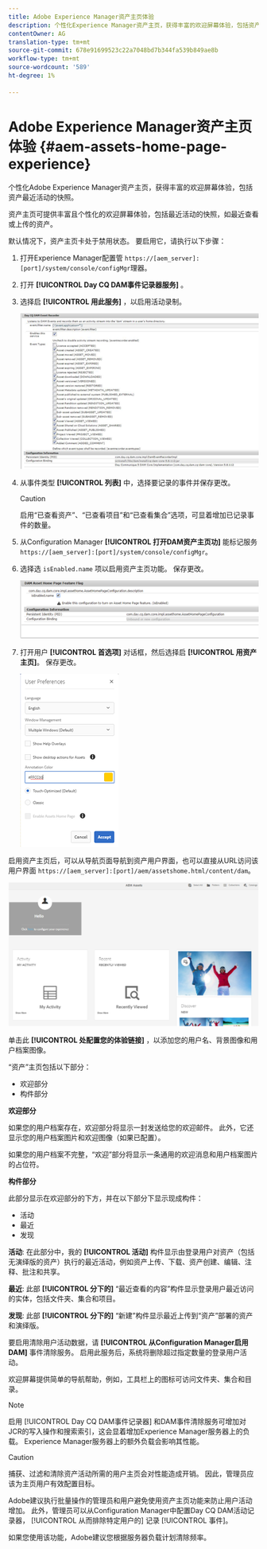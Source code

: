 ```yaml
---
title: Adobe Experience Manager资产主页体验
description: 个性化Experience Manager资产主页，获得丰富的欢迎屏幕体验，包括资产最近活动的快照。
contentOwner: AG
translation-type: tm+mt
source-git-commit: 678e91699523c22a7048bd7b344fa539b849ae8b
workflow-type: tm+mt
source-wordcount: '589'
ht-degree: 1%

---
```



# Adobe Experience Manager资产主页体验 {#aem-assets-home-page-experience}

个性化Adobe Experience Manager资产主页，获得丰富的欢迎屏幕体验，包括资产最近活动的快照。

资产主页可提供丰富且个性化的欢迎屏幕体验，包括最近活动的快照，如最近查看或上传的资产。

默认情况下，资产主页卡处于禁用状态。 要启用它，请执行以下步骤：

1. 打开Experience Manager配置管 `https://[aem_server]:[port]/system/console/configMgr`理器。
1. 打开 **[!UICONTROL Day CQ DAM事件记录器服务]** 。
1. 选择启 **[!UICONTROL 用此服务]** ，以启用活动录制。

   ![chlimage_1-250](assets/chlimage_1-250.png)

1. 从事件类型 **[!UICONTROL 列表]** 中，选择要记录的事件并保存更改。

   >[!CAUTION]
   >
   >启用“已查看资产”、“已查看项目”和“已查看集合”选项，可显着增加已记录事件的数量。

1. 从Configuration Manager **[!UICONTROL 打开DAM资产主页功]** 能标记服务 `https://[aem_server]:[port]/system/console/configMgr`。
1. 选择选 `isEnabled.name` 项以启用资产主页功能。 保存更改。

   ![chlimage_1-251](assets/chlimage_1-251.png)

1. 打开用户 **[!UICONTROL 首选项]** 对话框，然后选择启 **[!UICONTROL 用资产主页]**。 保存更改。

   ![在“用户首选项”对话框上启用资产主页](assets/Annotation-color.png)

启用资产主页后，可以从导航页面导航到资产用户界面，也可以直接从URL访问该用户界面 `https://[aem_server]:[port]/aem/assetshome.html/content/dam`。

![在资产用户界面上配置体验链接](assets/config-experience-link.png)

单击此 **[!UICONTROL 处配置您的体验链接]** ，以添加您的用户名、背景图像和用户档案图像。

“资产”主页包括以下部分：

* 欢迎部分
* 构件部分

**欢迎部分**

如果您的用户档案存在，欢迎部分将显示一封发送给您的欢迎邮件。 此外，它还显示您的用户档案图片和欢迎图像（如果已配置）。

如果您的用户档案不完整，“欢迎”部分将显示一条通用的欢迎消息和用户档案图片的占位符。

**构件部分**

此部分显示在欢迎部分的下方，并在以下部分下显示现成构件：

* 活动
* 最近
* 发现

**活动**: 在此部分中，我的 **[!UICONTROL 活动]** 构件显示由登录用户对资产（包括无演绎版的资产）执行的最近活动，例如资产上传、下载、资产创建、编辑、注释、批注和共享。

**最近**: 此部 **[!UICONTROL 分下的]** “最近查看的内容”构件显示登录用户最近访问的实体，包括文件夹、集合和项目。

**发现**: 此部 **[!UICONTROL 分下的]** “新建”构件显示最近上传到“资产”部署的资产和演绎版。

要启用清除用户活动数据，请 **[!UICONTROL 从Configuration Manager启用DAM]** 事件清除服务。 启用此服务后，系统将删除超过指定数量的登录用户活动。

欢迎屏幕提供简单的导航帮助，例如，工具栏上的图标可访问文件夹、集合和目录。

>[!NOTE]
>
>启用 [!UICONTROL Day CQ DAM事件记录器] 和DAM事件清除服务可增加对JCR的写入操作和搜索索引，这会显着增加Experience Manager服务器上的负载。 Experience Manager服务器上的额外负载会影响其性能。

>[!CAUTION]
>
>捕获、过滤和清除资产活动所需的用户主页会对性能造成开销。 因此，管理员应该为主页用户有效配置目标。
>
>Adobe建议执行批量操作的管理员和用户避免使用资产主页功能来防止用户活动增加。 此外，管理员可以从Configuration Manager中配置Day CQ DAM活动记录器， [!UICONTROL 从而排除特定用户的] 记录 [!UICONTROL 事件]。
>
>如果您使用该功能，Adobe建议您根据服务器负载计划清除频率。
